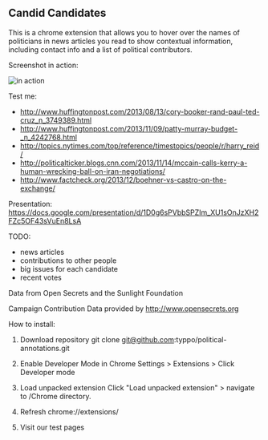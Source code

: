 Candid Candidates
---

This is a chrome extension that allows you to hover over the names of politicians in news articles you read to show contextual information, including contact info and a list of political contributors.

Screenshot in action:


![in action](http://i.imgur.com/EHthO0D.png)


Test me:
- http://www.huffingtonpost.com/2013/08/13/cory-booker-rand-paul-ted-cruz_n_3749389.html
- http://www.huffingtonpost.com/2013/11/09/patty-murray-budget-_n_4242768.html
- http://topics.nytimes.com/top/reference/timestopics/people/r/harry_reid/
- http://politicalticker.blogs.cnn.com/2013/11/14/mccain-calls-kerry-a-human-wrecking-ball-on-iran-negotiations/
- http://www.factcheck.org/2013/12/boehner-vs-castro-on-the-exchange/

Presentation:
https://docs.google.com/presentation/d/1D0g6sPVbbSPZIm_XU1sOnJzXH2FZc5OF43sVuEn8LsA

TODO:
- news articles
- contributions to other people
- big issues for each candidate
- recent votes

Data from Open Secrets and the Sunlight Foundation

Campaign Contribution Data provided by http://www.opensecrets.org

How to install:

1. Download repository
  git clone git@github.com:typpo/political-annotations.git
  
2. Enable Developer Mode in Chrome
  Settings > Extensions > Click Developer mode
  
3. Load unpacked extension
  Click "Load unpacked extension"  > navigate to /Chrome directory.
  
4. Refresh chrome://extensions/

5. Visit our test pages
  
  
  
  
